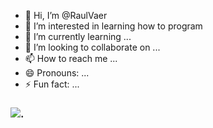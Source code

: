 - 👋 Hi, I’m @RaulVaer
- 👀 I’m interested in learning how to program
- 🌱 I’m currently learning ...
- 💞️ I’m looking to collaborate on ...
- 📫 How to reach me ...
- 😄 Pronouns: ...
- ⚡ Fun fact: ...

### ![](https://media.tenor.com/htcCqsvHjJ8AAAAM/campe%C3%A3o-brasileiro-jogadores-palmeirenses.gif).
